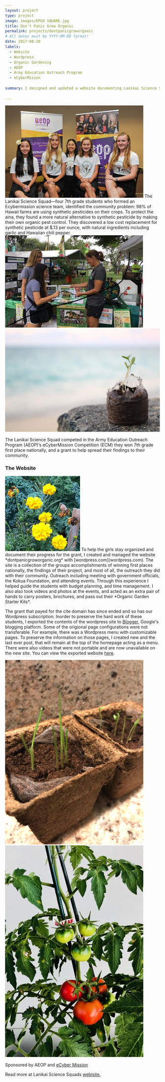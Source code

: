 ```yaml
---
layout: project
type: project
image: images/DPGO SQUARE.jpg
title: Don't Panic Grow Organic 
permalink: projects/dontpanicgroworganic
# All dates must be YYYY-MM-DD format!
date: 2017-08-20
labels:
  - Website
  - Wordpress
  - Organic Gardening
  - AEOP 
  - Army Education Outreach Program
  - eCyberMision

summary: I designed and updated a website documenting Lanikai Science Squad team’s fulfillment of their grant requirements.

---
```

<img class="ui medium right floated rounded image" src="../images/DPGO0.jpg">
The Lanikai Science Squad—four 7th grade students who formed an Ecybermission science team, identified the community problem: 98% of Hawaii farms are using synthetic pesticides on their crops. To protect the aina, they found a more natural alternative to synthetic pesticide by making their own organic pest control. They discovered a low cost replacement for synthetic pesticide at $.13 per ounce, with natural ingredients including garlic and Hawaiian chili pepper. 

<div class="ui small rounded images">
  <img class="ui image" src="../images/DPGO 4.0.jpg">
  <img class="ui image" src="../images/DPGO 5.jpg">
</div>


The Lanikai Science Squad competed in the Army Education Outreach Program (AEOP)’s eCyberMission Competition (ECM) they won 7th grade first place nationally, and a grant to help spread their findings to their community. 


### The Website 
<img class="ui tiny left circular floated image" src="../images/DPGO 2.0.png"> 
To help the girls stay organized and document their progress for the grant, I created and managed the website *dontpanicgroworganic.org* with [wordpress.com](wordpress.com). The site is a collection of the groups accomplishments of winning first places nationally, the findings of their project, and most of all, the outreach they did with their community. Outreach including meeting with government officials, the Kokua Foundation, and attending events. Through this experience I helped guide the students with budget planning, and time management. I also also took videos and photos at the events, and acted as an extra pair of hands to carry posters, brochures, and pass out their *Organic Garden Starter Kits*. 

The grant that payed for the cite domain has since ended and so has our Wordpress subscription. Inorder to preserve the hard work of these students, I exported the contents of the wordpress site to [Blogger](https://dontpanicgroworganic.blogspot.com/), Google's blogging platform. Some of the origional page configurations were not transferable. For example, there was a Wordpress menu with customizable pages. To preserve the information on those pages, I created new and the last ever post, that will remain at the top of the homepage acting as a menu. There were also videos that were not portable and are now unavailable on the new site. You can view the exported website [here](https://dontpanicgroworganic.blogspot.com/). 

<div class="ui small rounded images">
  <img class="ui image" src="../images/DPGO 1.jpeg">
  <img class="ui image" src="../images/DPGO 3.0.jpg">
</div>



Sponsored by AEOP and [eCyber Mission](www.ecybermission.com)

Read more at Lanikai Science Squads [webisite.](https://dontpanicgroworganic.blogspot.com/)




